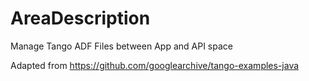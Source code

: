 # AreaDescription
Manage Tango ADF Files between App and API space 

Adapted from https://github.com/googlearchive/tango-examples-java
